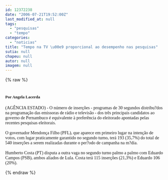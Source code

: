 ```yaml
---
id: 12372238
date: "2006-07-21T19:52:00Z"
last_modified_at: null
tags:
  - "pesquisas"
  - "tempo"
categories:
  - "noticias"
title: "Tempo na TV \u00e9 proporcional ao desempenho nas pesquisas"
sutia: null
chapeu: null
autor: null
imagem: null
---
```

{% raw %}
<p><H1 class=Titulo><FONT face=Verdana size=2>Por Angela Lacerda</FONT></H1></p>
<p><P><FONT face=Verdana>(AGÊNCIA ESTADO) - O número de inserções - programas de 30 segundos distribu?dos na programação das emissoras de rádio e televisão - dos três principais candidatos ao governo de Pernambuco é equivalente à preferência do eleitorado apontadas pelas recentes pesquisas eleitorais.<BR><BR>O governador Mendonça Filho (PFL), que aparece em primeiro lugar na intenção de votos, com lugar praticamente garantido no segundo turno, terá 193 (35,7%) do total de 540 inserções a serem realizadas durante o per?odo de campanha na m?dia.<BR><BR>Humberto Costa (PT) disputa a outra vaga no segundo turno palmo a palmo com Eduardo Campos (PSB), ambos aliados de Lula. Costa terá 115 inserções (21,3%) e Eduardo 106 (20%).</FONT></P> </p>
{% endraw %}
